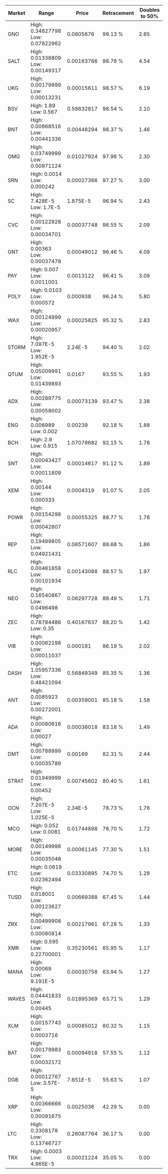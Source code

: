 | Market | Range | Price| Retracement | Doubles to 50% |
| --- | --- | --- | --- | --- |
| GNO | High: 0.34827798<br />Low: 0.07822962 | 0.0805676 | 99.13 % | 2.65 |
| SALT | High: 0.01336809<br />Low: 0.00149317 | 0.00163766 | 98.78 % | 4.54 |
| UKG | High: 0.00179999<br />Low: 0.00013231 | 0.00015611 | 98.57 % | 6.19 |
| BSV | High: 1.89<br />Low: 0.567 | 0.58632817 | 98.54 % | 2.10 |
| BNT | High: 0.00868516<br />Low: 0.00441336 | 0.00448294 | 98.37 % | 1.46 |
| OMG | High: 0.03749999<br />Low: 0.00971124 | 0.01027924 | 97.96 % | 2.30 |
| SRN | High: 0.0014<br />Low: 0.000242 | 0.00027366 | 97.27 % | 3.00 |
| SC | High: 7.428E-5<br />Low: 1.7E-5 | 1.875E-5 | 96.94 % | 2.43 |
| CVC | High: 0.00122928<br />Low: 0.00034701 | 0.00037748 | 96.55 % | 2.09 |
| GNT | High: 0.00363<br />Low: 0.00037478 | 0.00049012 | 96.46 % | 4.09 |
| PAY | High: 0.007<br />Low: 0.0011001 | 0.0013122 | 96.41 % | 3.09 |
| POLY | High: 0.0103<br />Low: 0.000572 | 0.000938 | 96.24 % | 5.80 |
| WAX | High: 0.00124999<br />Low: 0.00020957 | 0.00025825 | 95.32 % | 2.83 |
| STORM | High: 7.097E-5<br />Low: 1.952E-5 | 2.24E-5 | 94.40 % | 2.02 |
| QTUM | High: 0.05009991<br />Low: 0.01439893 | 0.0167 | 93.55 % | 1.93 |
| ADX | High: 0.00289775<br />Low: 0.00058002 | 0.00073139 | 93.47 % | 2.38 |
| ENG | High: 0.006989<br />Low: 0.002 | 0.00239 | 92.18 % | 1.88 |
| BCH | High: 2.9<br />Low: 0.915 | 1.07078682 | 92.15 % | 1.78 |
| SNT | High: 0.00043427<br />Low: 0.00011809 | 0.00014617 | 91.12 % | 1.89 |
| XEM | High: 0.00144<br />Low: 0.000333 | 0.0004319 | 91.07 % | 2.05 |
| POWR | High: 0.00154298<br />Low: 0.00042807 | 0.00055325 | 88.77 % | 1.78 |
| REP | High: 0.19499805<br />Low: 0.04921431 | 0.06571607 | 88.68 % | 1.86 |
| RLC | High: 0.00461858<br />Low: 0.00101934 | 0.00143088 | 88.57 % | 1.97 |
| NEO | High: 0.16540867<br />Low: 0.0496498 | 0.06297728 | 88.49 % | 1.71 |
| ZEC | High: 0.78784486<br />Low: 0.35 | 0.40167637 | 88.20 % | 1.42 |
| VIB | High: 0.00062198<br />Low: 0.00011037 | 0.000181 | 86.19 % | 2.02 |
| DASH | High: 1.05957336<br />Low: 0.48421094 | 0.56849349 | 85.35 % | 1.36 |
| ANT | High: 0.0085923<br />Low: 0.00272001 | 0.00359001 | 85.18 % | 1.58 |
| ADA | High: 0.00080616<br />Low: 0.00027 | 0.00036018 | 83.18 % | 1.49 |
| DMT | High: 0.00788999<br />Low: 0.00035789 | 0.00169 | 82.31 % | 2.44 |
| STRAT | High: 0.01949999<br />Low: 0.00452 | 0.00745602 | 80.40 % | 1.61 |
| OCN | High: 7.207E-5<br />Low: 1.025E-5 | 2.34E-5 | 78.73 % | 1.76 |
| MCO | High: 0.052<br />Low: 0.0081 | 0.01744898 | 78.70 % | 1.72 |
| MORE | High: 0.00149998<br />Low: 0.00035048 | 0.00061145 | 77.30 % | 1.51 |
| ETC | High: 0.0619<br />Low: 0.02362494 | 0.03330895 | 74.70 % | 1.28 |
| TUSD | High: 0.018001<br />Low: 0.00123627 | 0.00669388 | 67.45 % | 1.44 |
| ZRX | High: 0.00499908<br />Low: 0.00080814 | 0.00217961 | 67.28 % | 1.33 |
| XMR | High: 0.595<br />Low: 0.22700001 | 0.35230561 | 65.95 % | 1.17 |
| MANA | High: 0.00069<br />Low: 9.191E-5 | 0.00030758 | 63.94 % | 1.27 |
| WAVES | High: 0.04441833<br />Low: 0.00445 | 0.01895369 | 63.71 % | 1.29 |
| XLM | High: 0.00157743<br />Low: 0.0003716 | 0.00085012 | 60.32 % | 1.15 |
| BAT | High: 0.00179983<br />Low: 0.00032172 | 0.00094918 | 57.55 % | 1.12 |
| DGB | High: 0.00012767<br />Low: 3.57E-5 | 7.651E-5 | 55.63 % | 1.07 |
| XRP | High: 0.00366666<br />Low: 0.00091675 | 0.0025036 | 42.29 % | 0.00 |
| LTC | High: 0.3308178<br />Low: 0.13746727 | 0.26087764 | 36.17 % | 0.00 |
| TRX | High: 0.0003<br />Low: 4.965E-5 | 0.00021224 | 35.05 % | 0.00 |
